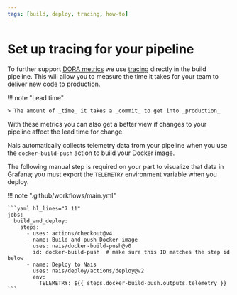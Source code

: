 ```yaml
---
tags: [build, deploy, tracing, how-to]
---
```


# Set up tracing for your pipeline

To further support [DORA metrics](https://dora.dev/guides/dora-metrics-four-keys/) we use [tracing](../../observability/tracing/README.md) directly in the build pipeline.
This will allow you to measure the time it takes for your team to deliver new code to production.

!!! note "Lead time"

    > The amount of _time_ it takes a _commit_ to get into _production_

With these metrics you can also get a better view if changes to your pipeline affect the lead time for change.

Nais automatically collects telemetry data from your pipeline when you use the
`docker-build-push` action to build your Docker image.

The following manual step is required on your part to visualize that data in Grafana;
you must export the `TELEMETRY` environment variable when you deploy.

!!! note ".github/workflows/main.yml"

    ```yaml hl_lines="7 11"
    jobs:
      build_and_deploy:
        steps:
          - uses: actions/checkout@v4
          - name: Build and push Docker image
            uses: nais/docker-build-push@v0
            id: docker-build-push  # make sure this ID matches the step id below
          - name: Deploy to Nais
            uses: nais/deploy/actions/deploy@v2
            env:
              TELEMETRY: ${{ steps.docker-build-push.outputs.telemetry }}
    ```
